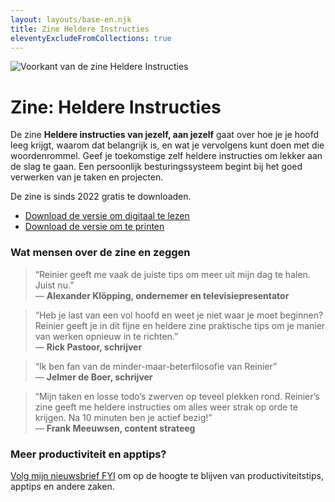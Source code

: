 ```yaml
---
layout: layouts/base-en.njk
title: Zine Heldere Instructies
eleventyExcludeFromCollections: true
---
```


<div class="break-out">
    <img src="/images/Cover-heldere-instructies.jpg" alt="Voorkant van de zine Heldere Instructies"/>
</div>
<h1 class="mb-8">Zine: Heldere Instructies</h1>

De zine **Heldere instructies van jezelf, aan jezelf** gaat over hoe je je hoofd leeg krijgt, waarom dat belangrijk is, en wat je vervolgens kunt doen met die woordenrommel. Geef je toekomstige zelf heldere instructies om lekker aan de slag te gaan. Een persoonlijk besturingssysteem begint bij het goed verwerken van je taken en projecten.

De zine is sinds 2022 gratis te downloaden.

- [Download de versie om digitaal te lezen](/downloads/Zine-Heldere-Instructies-v1-2-202006301616.pdf)
- [Download de versie om te printen](/downloads/Zine-Heldere-Instructies-v1-2-202006301616-print-versie.pdf)

### Wat mensen over de zine en zeggen

> “Reinier geeft me vaak de juiste tips om meer uit mijn dag te halen. Juist nu.”   
— **Alexander Klöpping, ondernemer en televisiepresentator**

> “Heb je last van een vol hoofd en weet je niet waar je moet beginnen? Reinier geeft je in dit fijne en heldere zine praktische tips om je manier van werken opnieuw in te richten.”   
— **Rick Pastoor, schrijver**

> “Ik ben fan van de minder-maar-beterfilosofie van Reinier”   
— **Jelmer de Boer, schrijver**

> “Mijn taken en losse todo’s zwerven op teveel plekken rond. Reinier’s zine geeft me heldere instructies om alles weer strak op orde te krijgen. Na 10 minuten ben je actief bezig!”   
— **Frank Meeuwsen, content strateeg**

### Meer productiviteit en apptips?

[Volg mijn nieuwsbrief FYI](http://reinier.fyi) om op de hoogte te blijven van productiviteitstips, apptips en andere zaken.
